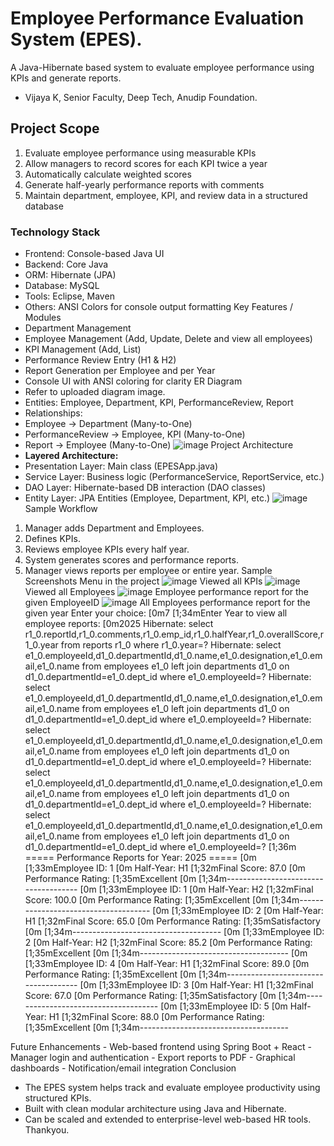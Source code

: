 # Employee Performance Evaluation System (EPES).
  A Java-Hibernate based system to evaluate employee performance using KPIs and generate reports.
  - Vijaya K, Senior Faculty, Deep Tech, Anudip Foundation.
## Project Scope
  1. Evaluate employee performance using measurable KPIs
  2. Allow managers to record scores for each KPI twice a year
  3. Automatically calculate weighted scores
  4. Generate half-yearly performance reports with comments
  5. Maintain department, employee, KPI, and review data in a structured database
### Technology Stack
  - Frontend: Console-based Java UI
  - Backend: Core Java
  - ORM: Hibernate (JPA)
  - Database: MySQL
  - Tools: Eclipse, Maven 
  - Others: ANSI Colors for console output formatting
Key Features / Modules
  - Department Management
  - Employee Management (Add, Update, Delete and view all employees)
  - KPI Management (Add, List)
  - Performance Review Entry (H1 & H2)
  - Report Generation per Employee and per Year
  - Console UI with ANSI coloring for clarity
ER Diagram
  - Refer to uploaded diagram image.
  - Entities: Employee, Department, KPI, PerformanceReview, Report
  - Relationships:
  - Employee → Department (Many-to-One)
  - PerformanceReview → Employee, KPI (Many-to-One)
  - Report → Employee (Many-to-One)
    ![image](https://github.com/user-attachments/assets/08528933-9ada-4bf8-8840-3b5b5904c5da)
Project Architecture
  - **Layered Architecture:**
  - Presentation Layer: Main class (EPESApp.java)
  - Service Layer: Business logic (PerformanceService, ReportService, etc.)
  - DAO Layer: Hibernate-based DB interaction (DAO classes)
  - Entity Layer: JPA Entities (Employee, Department, KPI, etc.)
    ![image](https://github.com/user-attachments/assets/9482f8ca-9f83-4ae0-bd90-a7189fb5568a)
Sample Workflow
  1. Manager adds Department and Employees.
  2. Defines KPIs.
  3. Reviews employee KPIs every half year.
  4. System generates scores and performance reports.
  5. Manager views reports per employee or entire year.
Sample Screenshots
   Menu in the project
     ![image](https://github.com/user-attachments/assets/214a0097-fc97-4b06-979a-a07789d46f6c)
   Viewed all KPIs
     ![image](https://github.com/user-attachments/assets/7e47ec29-0434-46b4-a5e6-47ec90c32cfd)
   Viewed all Employees
     ![image](https://github.com/user-attachments/assets/e0886808-3b19-4f44-8b06-4c8c5c1104e6)
   Employee performance report for the given EmployeeID
     ![image](https://github.com/user-attachments/assets/d03c0673-bb62-47d5-a3f9-dc11a479ec73)
  All Employees performance report for the given year
    Enter your choice:  [0m7
 [1;34mEnter Year to view all employee reports:  [0m2025
Hibernate: select r1_0.reportId,r1_0.comments,r1_0.emp_id,r1_0.halfYear,r1_0.overallScore,r1_0.year from reports r1_0 where r1_0.year=?
Hibernate: select e1_0.employeeId,d1_0.departmentId,d1_0.name,e1_0.designation,e1_0.email,e1_0.name from employees e1_0 left join departments d1_0 on d1_0.departmentId=e1_0.dept_id where e1_0.employeeId=?
Hibernate: select e1_0.employeeId,d1_0.departmentId,d1_0.name,e1_0.designation,e1_0.email,e1_0.name from employees e1_0 left join departments d1_0 on d1_0.departmentId=e1_0.dept_id where e1_0.employeeId=?
Hibernate: select e1_0.employeeId,d1_0.departmentId,d1_0.name,e1_0.designation,e1_0.email,e1_0.name from employees e1_0 left join departments d1_0 on d1_0.departmentId=e1_0.dept_id where e1_0.employeeId=?
Hibernate: select e1_0.employeeId,d1_0.departmentId,d1_0.name,e1_0.designation,e1_0.email,e1_0.name from employees e1_0 left join departments d1_0 on d1_0.departmentId=e1_0.dept_id where e1_0.employeeId=?
Hibernate: select e1_0.employeeId,d1_0.departmentId,d1_0.name,e1_0.designation,e1_0.email,e1_0.name from employees e1_0 left join departments d1_0 on d1_0.departmentId=e1_0.dept_id where e1_0.employeeId=?
 [1;36m
===== Performance Reports for Year: 2025 ===== [0m
 [1;33mEmployee ID: 1 [0m
Half-Year: H1
 [1;32mFinal Score: 87.0 [0m
Performance Rating:  [1;35mExcellent [0m
 [1;34m------------------------------------- [0m
 [1;33mEmployee ID: 1 [0m
Half-Year: H2
 [1;32mFinal Score: 100.0 [0m
Performance Rating:  [1;35mExcellent [0m
 [1;34m------------------------------------- [0m
 [1;33mEmployee ID: 2 [0m
Half-Year: H1
 [1;32mFinal Score: 65.0 [0m
Performance Rating:  [1;35mSatisfactory [0m
 [1;34m------------------------------------- [0m
 [1;33mEmployee ID: 2 [0m
Half-Year: H2
 [1;32mFinal Score: 85.2 [0m
Performance Rating:  [1;35mExcellent [0m
 [1;34m------------------------------------- [0m
 [1;33mEmployee ID: 4 [0m
Half-Year: H1
 [1;32mFinal Score: 89.0 [0m
Performance Rating:  [1;35mExcellent [0m
 [1;34m------------------------------------- [0m
 [1;33mEmployee ID: 3 [0m
Half-Year: H1
 [1;32mFinal Score: 67.0 [0m
Performance Rating:  [1;35mSatisfactory [0m
 [1;34m------------------------------------- [0m
 [1;33mEmployee ID: 5 [0m
Half-Year: H1
 [1;32mFinal Score: 88.0 [0m
Performance Rating:  [1;35mExcellent [0m
 [1;34m-------------------------------------

Future Enhancements
	  - Web-based frontend using Spring Boot +  React
  	- Manager login and authentication
 	  - Export reports to PDF
  	- Graphical dashboards
 		- Notification/email integration
Conclusion
  - The EPES system helps track and evaluate employee productivity using structured KPIs.
  - Built with clean modular architecture using Java and Hibernate.
  - Can be scaled and extended to enterprise-level web-based HR tools.
Thankyou.
















